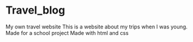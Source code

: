 # Travel_blog
My own travel website
This is a website about my trips when I was young.
Made for a school project
Made with html and css
